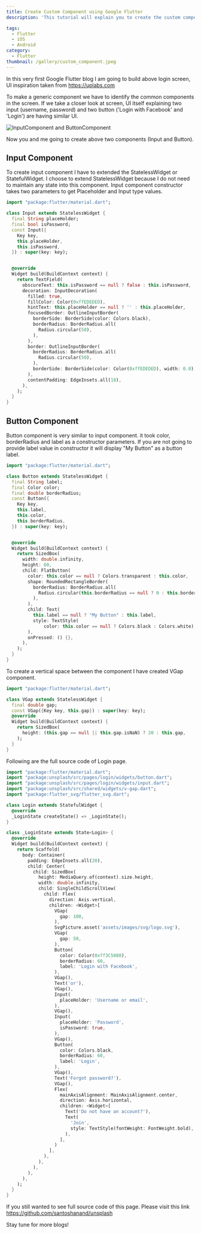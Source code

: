 ```yaml
---
title: Create Custom Component using Google Flutter
description: 'This tutorial will explain you to create the custom component using google flutter'

tags:
  - Flutter
  - iOS
  - Android
category:
  - Flutter
thumbnail: /gallery/custom_component.jpeg
---
```


In this very first Google Flutter blog I am going to build above login screen,
UI inspiration taken from <a href="https://www.uplabs.com/posts/unsplash-app-concept-9544f2ac-2ef9-4a10-8c46-d2958781b5e9">https://uplabs.com</a>

To make a generic component we have to identify the common components in the screen. If we take a closer look at screen, UI itself explaining two input (username, password) and two button ('Login with Facebook' and 'Login') are having similar UI.

<!--more-->

![InputComponent and ButtonComponent ](/gallery/custom1.jpeg "InputComponent and ButtonComponent")

Now you and me going to create above two components (Input and Button).

## Input Component

To create input component I have to extended the StatelessWidget or StatefulWidget. I choose to extend StatelessWidget because I do not need to maintain any state into this component. Input component constructor takes two parameters to get Placeholder and Input type values.

``` dart
import "package:flutter/material.dart";

class Input extends StatelessWidget {
  final String placeHolder;
  final bool isPassword;
  const Input({
    Key key,
    this.placeHolder,
    this.isPassword,
  }) : super(key: key);


  @override
  Widget build(BuildContext context) {
    return TextField(
      obscureText: this.isPassword == null ? false : this.isPassword,
      decoration: InputDecoration(
        filled: true,
        fillColor: Color(0xffEDEDED),
        hintText: this.placeHolder == null ? '' : this.placeHolder,
        focusedBorder: OutlineInputBorder(
          borderSide: BorderSide(color: Colors.black),
          borderRadius: BorderRadius.all(
            Radius.circular(50),
          ),
        ),
        border: OutlineInputBorder(
          borderRadius: BorderRadius.all(
            Radius.circular(50),
          ),
          borderSide: BorderSide(color: Color(0xffEDEDED), width: 0.0),
        ),
        contentPadding: EdgeInsets.all(18),
      ),
    );
  }
}
```

## Button Component

Button component is very similar to input component. it took color, borderRadius and label as a constructor parameters.
If you are not going to provide label value in constructor it will display "My Button" as a button label.

``` dart
import "package:flutter/material.dart";

class Button extends StatelessWidget {
  final String label;
  final Color color;
  final double borderRadius;
  const Button({
    Key key,
    this.label,
    this.color,
    this.borderRadius,
  }) : super(key: key);


  @override
  Widget build(BuildContext context) {
    return SizedBox(
      width: double.infinity,
      height: 60,
      child: FlatButton(
        color: this.color == null ? Colors.transparent : this.color,
        shape: RoundedRectangleBorder(
          borderRadius: BorderRadius.all(
            Radius.circular(this.borderRadius == null ? 0 : this.borderRadius),
          ),
        ),
        child: Text(
          this.label == null ? "My Button" : this.label,
          style: TextStyle(
              color: this.color == null ? Colors.black : Colors.white),
        ),
        onPressed: () {},
      ),
    );
  }
}
```

To create a vertical space between the component I have created VGap component.

``` dart
import "package:flutter/material.dart";

class VGap extends StatelessWidget {
  final double gap;
  const VGap({Key key, this.gap}) : super(key: key);
  @override
  Widget build(BuildContext context) {
    return SizedBox(
      height: (this.gap == null || this.gap.isNaN) ? 20 : this.gap,
    );
  }
}
```

Following are the full source code of Login page.

``` dart
import "package:flutter/material.dart";
import "package:unsplash/src/pages/login/widgets/button.dart";
import "package:unsplash/src/pages/login/widgets/input.dart";
import "package:unsplash/src/shared/widgets/v-gap.dart";
import "package:flutter_svg/flutter_svg.dart";

class Login extends StatefulWidget {
  @override
  _LoginState createState() => _LoginState();
}

class _LoginState extends State<Login> {
  @override
  Widget build(BuildContext context) {
    return Scaffold(
      body: Container(
        padding: EdgeInsets.all(20),
        child: Center(
          child: SizedBox(
            height: MediaQuery.of(context).size.height,
            width: double.infinity,
            child: SingleChildScrollView(
              child: Flex(
                direction: Axis.vertical,
                children: <Widget>[
                  VGap(
                    gap: 100,
                  ),
                  SvgPicture.asset('assets/images/svg/logo.svg'),
                  VGap(
                    gap: 50,
                  ),
                  Button(
                    color: Color(0xff3C5080),
                    borderRadius: 60,
                    label: 'Login with Facebook',
                  ),
                  VGap(),
                  Text('or'),
                  VGap(),
                  Input(
                    placeHolder: 'Username or email',
                  ),
                  VGap(),
                  Input(
                    placeHolder: 'Password',
                    isPassword: true,
                  ),
                  VGap(),
                  Button(
                    color: Colors.black,
                    borderRadius: 60,
                    label: 'Login',
                  ),
                  VGap(),
                  Text('Forgot password?'),
                  VGap(),
                  Flex(
                    mainAxisAlignment: MainAxisAlignment.center,
                    direction: Axis.horizontal,
                    children: <Widget>[
                      Text('Do not have an account?'),
                      Text(
                        'Join',
                        style: TextStyle(fontWeight: FontWeight.bold),
                      ),
                    ],
                  )
                ],
              ),
            ),
          ),
        ),
      ),
    );
  }
}

```

If you still wanted to see full source code of this page.
Please visit this link https://github.com/santoshanand/unsplash

Stay tune for more blogs!